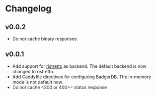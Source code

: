 # Changelog

## v0.0.2

- Do not cache binary responses.

## v0.0.1

- Add support for [ristretto](https://github.com/dgraph-io/ristretto) as backend. The default backend is now changed to ristretto.
- Add Caddyfile directives for configuring BadgerDB. The in-memory mode is not default now.
- Do not cache <200 or 400>= status response
